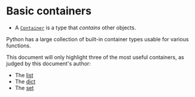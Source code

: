 # Basic containers
- A [`Container`](https://docs.python.org/3/library/collections.abc.html#collections.abc.Container) is a type that *contains* other objects.

Python has a large collection of built-in container types usable for various functions.

This document will only highlight three of the most useful containers, as judged by this document's
author:
 - The [list](lists.md)
 - The [dict]()
 - The [set](sets.md)

